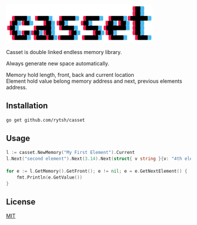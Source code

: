 <img src="_assets/casset.png" alt="casset_logo" width="400"/>

Casset is double linked endless memory library.

Always generate new space automatically.

Memory hold length, front, back and current location  
Element hold value belong memory address and next, previous elements address.

## Installation

```sh
go get github.com/rytsh/casset
```

## Usage

```go
l := casset.NewMemory("My First Element").Current
l.Next("second element").Next(3.14).Next(struct{ v string }{v: "4th element"})

for e := l.GetMemory().GetFront(); e != nil; e = e.GetNextElement() {
    fmt.Println(e.GetValue())
}
```

## License

[MIT](./LICENSE)

